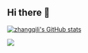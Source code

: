 ## Hi there 👋

[![zhangqili's GitHub stats](https://github-readme-stats.vercel.app/api?username=zhangqili)](https://github.com/anuraghazra/github-readme-stats)

![](https://komarev.com/ghpvc/?username=zhangqili)  
<!--
**zhangqili/zhangqili** is a ✨ _special_ ✨ repository because its `README.md` (this file) appears on your GitHub profile.

Here are some ideas to get you started:

- 🔭 I’m currently working on ...
- 🌱 I’m currently learning ...
- 👯 I’m looking to collaborate on ...
- 🤔 I’m looking for help with ...
- 💬 Ask me about ...
- 📫 How to reach me: ...
- 😄 Pronouns: ...
- ⚡ Fun fact: ...
-->

